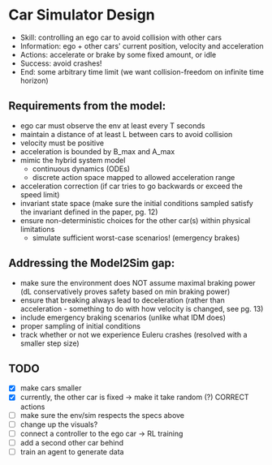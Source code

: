 # Car Simulator Design
- Skill: controlling an ego car to avoid collision with other cars
- Information: ego + other cars' current position, velocity and acceleration
- Actions: accelerate or brake by some fixed amount, or idle
- Success: avoid crashes!
- End: some arbitrary time limit (we want collision-freedom on infinite time horizon)

## Requirements from the model:
- ego car must observe the env at least every T seconds
- maintain a distance of at least L between cars to avoid collision
- velocity must be positive
- acceleration is bounded by B_max and A_max
- mimic the hybrid system model
    - continuous dynamics (ODEs)
    - discrete action space mapped to allowed acceleration range
- acceleration correction (if car tries to go backwards or exceed the speed limit)
- invariant state space (make sure the initial conditions sampled satisfy the invariant defined in the paper, pg. 12)
- ensure non-deterministic choices for the other car(s) within physical limitations
    - simulate sufficient worst-case scenarios! (emergency brakes)

## Addressing the Model2Sim gap:
- make sure the environment does NOT assume maximal braking power (dL conservatively proves safety based on min braking power)
- ensure that breaking always lead to deceleration (rather than acceleration - something to do with how velocity is changed, see pg. 13)
- include emergency braking scenarios (unlike what IDM does)
- proper sampling of initial conditions
- track whether or not we experience Euleru crashes (resolved with a smaller step size)

## TODO
- [X] make cars smaller
- [X] currently, the other car is fixed -> make it take random (?) CORRECT actions
- [ ] make sure the env/sim respects the specs above
- [ ] change up the visuals?
- [ ] connect a controller to the ego car -> RL training
- [ ] add a second other car behind
- [ ] train an agent to generate data
